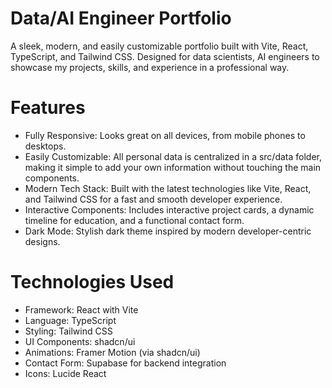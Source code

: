 # Data/AI Engineer Portfolio
A sleek, modern, and easily customizable portfolio built with Vite, React, TypeScript, and Tailwind CSS. Designed for data scientists, AI engineers to showcase my projects, skills, and experience in a professional way. 

# Features
- Fully Responsive: Looks great on all devices, from mobile phones to desktops.
- Easily Customizable: All personal data is centralized in a src/data folder, making it simple to add your own information without touching the main components.
- Modern Tech Stack: Built with the latest technologies like Vite, React, and Tailwind CSS for a fast and smooth developer experience.
- Interactive Components: Includes interactive project cards, a dynamic timeline for education, and a functional contact form.
- Dark Mode: Stylish dark theme inspired by modern developer-centric designs.

# Technologies Used
- Framework: React with Vite
- Language: TypeScript
- Styling: Tailwind CSS 
- UI Components: shadcn/ui
- Animations: Framer Motion (via shadcn/ui)
- Contact Form: Supabase for backend integration
- Icons: Lucide React
